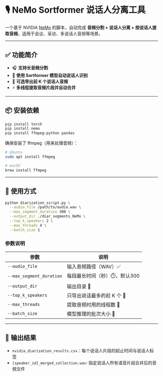 # 🎙️ NeMo Sortformer 说话人分离工具

一个基于 NVIDIA [NeMo](https://github.com/NVIDIA/NeMo) 的脚本，自动完成 **音频分割 + 说话人分离 + 按说话人提取音频**，适用于会议、采访、多说话人音频等场景。

---

## ✅ 功能简介

- 🎧 **支持长音频分割**
- 🧠 **使用 Sortformer 模型自动说话人识别**
- 👥 **可选导出前 K 个说话人音频**
- ⚡ **多线程提取音频片段并自动合并**

---

## 📦 安装依赖

```bash
pip install torch 
pip install nemo
pip install ffmpeg-python pandas 
```

确保安装了 ffmpeg（用来处理音频）：

```bash
# Ubuntu
sudo apt install ffmpeg

# macOS
brew install ffmpeg
```

---

## 🚀 使用方式

```bash
python diarization_script.py \
  --audio_file /path/to/audio.wav \
  --max_segment_duration 300 \
  --output_dir ./diar_segments_NeMo \
  --top_k_speakers 2 \
  --max_threads 4 \
  --batch_size 1
```

### 参数说明

| 参数 | 说明 |
|------|------|
| `--audio_file` | 输入音频路径（WAV）✅ |
| `--max_segment_duration` | 每段最长时间（秒）⏱️，默认300 |
| `--output_dir` | 输出目录 📁 |
| `--top_k_speakers` | 只导出说话最多的前 K 个 👥 |
| `--max_threads` | 提取音频时用的线程数 🧵 |
| `--batch_size` | 模型推理的批次大小 🧠 |

---

## 📂 输出结果

- `nvidia_diarization_results.csv`：每个说话人片段的起止时间与说话人标签  
- `[speaker_id]_merged_collection.wav`: 指定说话人所有语音片段合并后的音频文件
